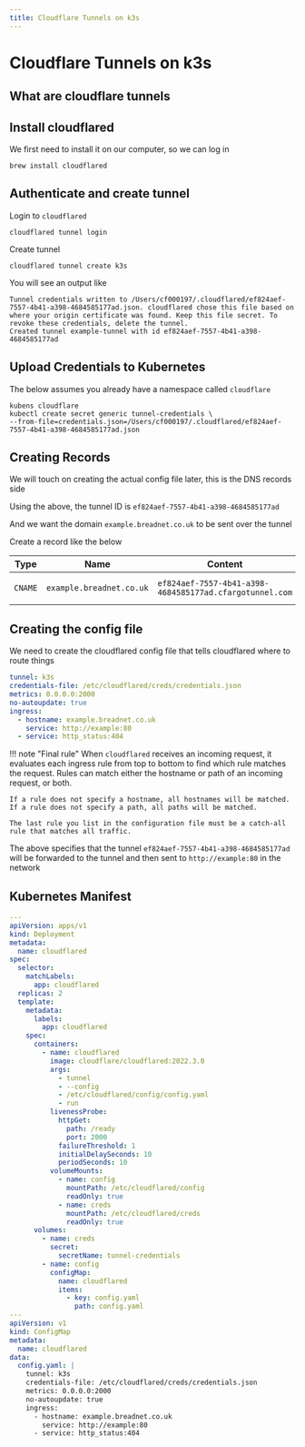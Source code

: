 ```yaml
---
title: Cloudflare Tunnels on k3s
---
```


# Cloudflare Tunnels on k3s

## What are cloudflare tunnels

## Install cloudflared 

We first need to install it on our computer, so we can log in

```shell
brew install cloudflared
```

## Authenticate and create tunnel

Login to `cloudflared`

```shell
cloudflared tunnel login
```

Create tunnel 

```shell
cloudflared tunnel create k3s
```

You will see an output like

```text
Tunnel credentials written to /Users/cf000197/.cloudflared/ef824aef-7557-4b41-a398-4684585177ad.json. cloudflared chose this file based on where your origin certificate was found. Keep this file secret. To revoke these credentials, delete the tunnel.
Created tunnel example-tunnel with id ef824aef-7557-4b41-a398-4684585177ad
```

## Upload Credentials to Kubernetes

The below assumes you already have a namespace called `cloudflare`

```shell
kubens cloudflare
kubectl create secret generic tunnel-credentials \
--from-file=credentials.json=/Users/cf000197/.cloudflared/ef824aef-7557-4b41-a398-4684585177ad.json
```

## Creating Records

We will touch on creating the actual config file later, this is the DNS records side

Using the above, the tunnel ID is `ef824aef-7557-4b41-a398-4684585177ad`

And we want the domain `example.breadnet.co.uk` to be sent over the tunnel

Create a record like the below

| Type    | Name                     | Content                                                 | Proxied                                                                      |
|---------|--------------------------|---------------------------------------------------------|------------------------------------------------------------------------------|
| `CNAME` | `example.breadnet.co.uk` | `ef824aef-7557-4b41-a398-4684585177ad.cfargotunnel.com` | <img alt="true" height="50" src="/assets/cloudflare_status.png" width="50"/> |

## Creating the config file

We need to create the cloudflared config file that tells cloudflared where to route things

```yaml
tunnel: k3s
credentials-file: /etc/cloudflared/creds/credentials.json
metrics: 0.0.0.0:2000
no-autoupdate: true
ingress:
  - hostname: example.breadnet.co.uk
    service: http://example:80
  - service: http_status:404
```

!!! note "Final rule"
    When `cloudflared` receives an incoming request, it evaluates each ingress rule from top to bottom to find which rule matches the request. Rules can match either the hostname or path of an incoming request, or both.
    
    If a rule does not specify a hostname, all hostnames will be matched. If a rule does not specify a path, all paths will be matched.
    
    The last rule you list in the configuration file must be a catch-all rule that matches all traffic.

The above specifies that the tunnel `ef824aef-7557-4b41-a398-4684585177ad` will be forwarded to the tunnel and then sent
to `http://example:80` in the network

## Kubernetes Manifest

```yaml
---
apiVersion: apps/v1
kind: Deployment
metadata:
  name: cloudflared
spec:
  selector:
    matchLabels:
      app: cloudflared
  replicas: 2
  template:
    metadata:
      labels:
        app: cloudflared
    spec:
      containers:
        - name: cloudflared
          image: cloudflare/cloudflared:2022.3.0
          args:
            - tunnel
            - --config
            - /etc/cloudflared/config/config.yaml
            - run
          livenessProbe:
            httpGet:
              path: /ready
              port: 2000
            failureThreshold: 1
            initialDelaySeconds: 10
            periodSeconds: 10
          volumeMounts:
            - name: config
              mountPath: /etc/cloudflared/config
              readOnly: true
            - name: creds
              mountPath: /etc/cloudflared/creds
              readOnly: true
      volumes:
        - name: creds
          secret:
            secretName: tunnel-credentials
        - name: config
          configMap:
            name: cloudflared
            items:
              - key: config.yaml
                path: config.yaml
---
apiVersion: v1
kind: ConfigMap
metadata:
  name: cloudflared
data:
  config.yaml: |
    tunnel: k3s
    credentials-file: /etc/cloudflared/creds/credentials.json
    metrics: 0.0.0.0:2000
    no-autoupdate: true
    ingress:
      - hostname: example.breadnet.co.uk
        service: http://example:80
      - service: http_status:404
```